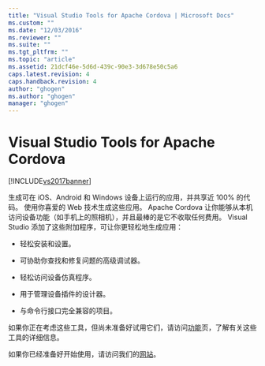 ```yaml
---
title: "Visual Studio Tools for Apache Cordova | Microsoft Docs"
ms.custom: ""
ms.date: "12/03/2016"
ms.reviewer: ""
ms.suite: ""
ms.tgt_pltfrm: ""
ms.topic: "article"
ms.assetid: 21dcf46e-5d6d-439c-90e3-3d678e50c5a6
caps.latest.revision: 4
caps.handback.revision: 4
author: "ghogen"
ms.author: "ghogen"
manager: "ghogen"
---
```

# Visual Studio Tools for Apache Cordova
[!INCLUDE[vs2017banner](../code-quality/includes/vs2017banner.md)]

生成可在 iOS、Android 和 Windows 设备上运行的应用，并共享近 100% 的代码。 使用你喜爱的 Web 技术生成这些应用。 Apache Cordova 让你能够从本机访问设备功能（如手机上的照相机），并且最棒的是它不收取任何费用。 Visual Studio 添加了这些附加程序，可让你更轻松地生成应用：  
  
-   轻松安装和设置。  
  
-   可协助你查找和修复问题的高级调试器。  
  
-   轻松访问设备仿真程序。  
  
-   用于管理设备插件的设计器。  
  
-   与命令行接口完全兼容的项目。  
  
 如果你正在考虑这些工具，但尚未准备好试用它们，请访问[功能](https://www.visualstudio.com/explore/cordova-vs)页，了解有关这些工具的详细信息。  
  
 如果你已经准备好开始使用，请访问我们的[网站](http://taco.visualstudio.com/en-us/docs/get-started-vs-tools-apache-cordova/)。